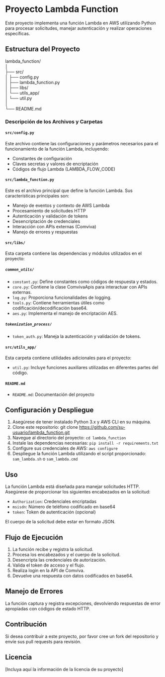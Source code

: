 # Proyecto Lambda Function

Este proyecto implementa una función Lambda en AWS utilizando Python para procesar solicitudes, manejar autenticación y realizar operaciones específicas.

## Estructura del Proyecto
lambda_function/  
│  
├── src/  
│   ├── config.py  
│   ├── lambda_function.py  
│   ├── libs/  
│   └── utils_app/  
│       └── util.py  
│  
└── README.md


### Descripción de los Archivos y Carpetas

#### `src/config.py`

Este archivo contiene las configuraciones y parámetros necesarios para el funcionamiento de la función Lambda, incluyendo:

- Constantes de configuración
- Claves secretas y valores de encriptación
- Códigos de flujo Lambda (LAMBDA_FLOW_CODE)

#### `src/lambda_function.py`

Este es el archivo principal que define la función Lambda. Sus características principales son:

- Manejo de eventos y contexto de AWS Lambda
- Procesamiento de solicitudes HTTP
- Autenticación y validación de tokens
- Desencriptación de credenciales
- Interacción con APIs externas (Comviva)
- Manejo de errores y respuestas

#### `src/libs/`

Esta carpeta contiene las dependencias y módulos utilizados en el proyecto:

##### `common_utils/`
- `constant.py`: Define constantes como códigos de respuesta y estados.
- `core.py`: Contiene la clase ComvivaApis para interactuar con APIs externas.
- `log.py`: Proporciona funcionalidades de logging.
- `tools.py`: Contiene herramientas útiles como codificación/decodificación base64.
- `aes.py`: Implementa el manejo de encriptación AES.

##### `tokenization_process/`
- `token_auth.py`: Maneja la autenticación y validación de tokens.

#### `src/utils_app/`

Esta carpeta contiene utilidades adicionales para el proyecto:

- `util.py`: Incluye funciones auxiliares utilizadas en diferentes partes del código.

#### `README.md`

- `README.md`: Documentación del proyecto
## Configuración y Despliegue

1. Asegúrese de tener instalado Python 3.x y AWS CLI en su máquina.
2. Clone este repositorio: 
git clone https://github.com/su-usuario/lambda_function.git
3. Navegue al directorio del proyecto:
`cd lambda_function`
4. Instale las dependencias necesarias:
`pip install -r requirements.txt`
5. Configure sus credenciales de AWS:
`aws configure`
6. Despliegue la función Lambda utilizando el script proporcionado:
`sam_lambda.sh` o `sam_lambda.cmd`


## Uso

La función Lambda está diseñada para manejar solicitudes HTTP. Asegúrese de proporcionar los siguientes encabezados en la solicitud:

- `Authorization`: Credenciales encriptadas
- `msisdn`: Número de teléfono codificado en base64
- `token`: Token de autenticación (opcional)

El cuerpo de la solicitud debe estar en formato JSON.

## Flujo de Ejecución

1. La función recibe y registra la solicitud.
2. Procesa los encabezados y el cuerpo de la solicitud.
3. Desencripta las credenciales de autorización.
4. Valida el token de acceso y el flujo.
5. Realiza login en la API de Comviva.
6. Devuelve una respuesta con datos codificados en base64.

## Manejo de Errores

La función captura y registra excepciones, devolviendo respuestas de error apropiadas con códigos de estado HTTP.

## Contribución

Si desea contribuir a este proyecto, por favor cree un fork del repositorio y envíe sus pull requests para revisión.

## Licencia

[Incluya aquí la información de la licencia de su proyecto]